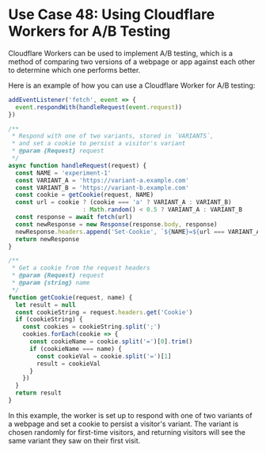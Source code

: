 # Use Case 48: Using Cloudflare Workers for A/B Testing

Cloudflare Workers can be used to implement A/B testing, which is a method of comparing two versions of a webpage or app against each other to determine which one performs better.

Here is an example of how you can use a Cloudflare Worker for A/B testing:

```javascript
addEventListener('fetch', event => {
  event.respondWith(handleRequest(event.request))
})

/**
 * Respond with one of two variants, stored in `VARIANTS`,
 * and set a cookie to persist a visitor's variant
 * @param {Request} request
 */
async function handleRequest(request) {
  const NAME = 'experiment-1'
  const VARIANT_A = 'https://variant-a.example.com'
  const VARIANT_B = 'https://variant-b.example.com'
  const cookie = getCookie(request, NAME)
  const url = cookie ? (cookie === 'a' ? VARIANT_A : VARIANT_B)
                     : Math.random() < 0.5 ? VARIANT_A : VARIANT_B
  const response = await fetch(url)
  const newResponse = new Response(response.body, response)
  newResponse.headers.append('Set-Cookie', `${NAME}=${url === VARIANT_A ? 'a' : 'b'}; path=/`)
  return newResponse
}

/**
 * Get a cookie from the request headers
 * @param {Request} request
 * @param {string} name
 */
function getCookie(request, name) {
  let result = null
  const cookieString = request.headers.get('Cookie')
  if (cookieString) {
    const cookies = cookieString.split(';')
    cookies.forEach(cookie => {
      const cookieName = cookie.split('=')[0].trim()
      if (cookieName === name) {
        const cookieVal = cookie.split('=')[1]
        result = cookieVal
      }
    })
  }
  return result
}
```

In this example, the worker is set up to respond with one of two variants of a webpage and set a cookie to persist a visitor's variant. The variant is chosen randomly for first-time visitors, and returning visitors will see the same variant they saw on their first visit.